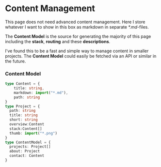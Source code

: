 # Content Management 
This page does not need advanced content management. Here I store whatever I want to show in this box as markdown in separate _*.md_-files.

The __Content Model__ is the source for generating the majority of this page including the __stack__, __routing__ and these __descriptions__. 

I've found this to be a fast and simple way to manage content in smaller projects. The __Content Model__ could easily be fetched via an API or similar in the future.

### Content Model
```ts
type Content = { 
    title: string, 
    markdown: import("*.md"), 
    path: string 
}
type Project = { 
  path: string
  title: string
  short: string
  overview:Content
  stack:Content[]
  thumb: import("*.png") 
}
type ContentModel = {
  projects: Project[]
  about: Project
  contact: Content
}

```